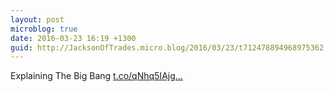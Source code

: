 ```yaml
---
layout: post
microblog: true
date: 2016-03-23 16:19 +1300
guid: http://JacksonOfTrades.micro.blog/2016/03/23/t712478894968975362.html
---
```

Explaining The Big Bang [t.co/qNhq5IAjg...](https://t.co/qNhq5IAjgp.)
